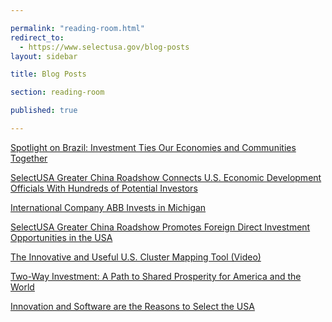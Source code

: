 ```yaml
---

permalink: "reading-room.html"
redirect_to:
  - https://www.selectusa.gov/blog-posts
layout: sidebar

title: Blog Posts

section: reading-room

published: true

---
```


<a class="embedly-card" href="http://blog.trade.gov/2015/07/01/spotlight-on-brazil-investment-ties-our-economies-and-communities-together/">Spotlight on Brazil: Investment Ties Our Economies and Communities Together</a>
<script async src="//cdn.embedly.com/widgets/platform.js" charset="UTF-8"></script>

<a class="embedly-card" href="http://blog.trade.gov/2015/06/04/selectusa-greater-china-roadshow-connects-u-s-economic-development-officials-with-hundreds-of-potential-investors/">SelectUSA Greater China Roadshow Connects U.S. Economic Development Officials With Hundreds of Potential Investors</a>
<script async src="//cdn.embedly.com/widgets/platform.js" charset="UTF-8"></script>

<a class="embedly-card" href="http://www.commerce.gov/news/blog/2015/05/international-company-abb-invests-michigan">International Company ABB Invests in Michigan</a>
<script async src="//cdn.embedly.com/widgets/platform.js" charset="UTF-8"></script>

<a class="embedly-card" data-card-image="0" href="http://blog.trade.gov/2015/05/21/selectusa-greater-china-roadshow-promotes-foreign-direct-investment-opportunities-in-the-usa/">SelectUSA Greater China Roadshow Promotes Foreign Direct Investment Opportunities in the USA</a>
<script async src="//cdn.embedly.com/widgets/platform.js" charset="UTF-8"></script>

<a class="embedly-card" href="http://www.commerce.gov/news/blog/2015/03/innovative-and-useful-us-cluster-mapping-tool-video">The Innovative and Useful U.S. Cluster Mapping Tool (Video)</a>
<script async src="//cdn.embedly.com/widgets/platform.js" charset="UTF-8"></script>

<a class="embedly-card" href="http://blogs.state.gov/stories/2015/03/27/two-way-investment-path-shared-prosperity-america-and-world">Two-Way Investment: A Path to Shared Prosperity for America and the World</a>
<script async src="//cdn.embedly.com/widgets/platform.js" charset="UTF-8"></script>

<a class="embedly-card" href="http://www.commerce.gov/news/blog/2015/03/innovation-and-software-are-reasons-select-usa">Innovation and Software are the Reasons to Select the USA</a>
<script async src="//cdn.embedly.com/widgets/platform.js" charset="UTF-8"></script>
